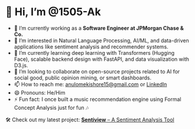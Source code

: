 # 👋 Hi, I’m @1505-Ak

- 💼 I’m currently working as a **Software Engineer at JPMorgan Chase & Co.**
- 👀 I’m interested in Natural Language Processing, AI/ML, and data-driven applications like sentiment analysis and recommender systems.
- 🌱 I’m currently learning deep learning with Transformers (Hugging Face), scalable backend design with FastAPI, and data visualization with D3.js.
- 💞️ I’m looking to collaborate on open-source projects related to AI for social good, public opinion mining, or smart dashboards.
- 📫 How to reach me: anulomekishore15@gmail.com or [LinkedIn](https://www.linkedin.com/in/anulome-kishore-792b00245/)
- 😄 Pronouns: He/Him
- ⚡ Fun fact: I once built a music recommendation engine using Formal Concept Analysis just for fun 🎶

🛠️ Check out my latest project: [**Sentiview** – A Sentiment Analysis Tool](https://github.com/1505-Ak/sentiview)

<!---
1505-Ak/1505-Ak is a ✨ special ✨ repository because its `README.md` (this file) appears on your GitHub profile.
You can click the Preview link to take a look at your changes.
--->
